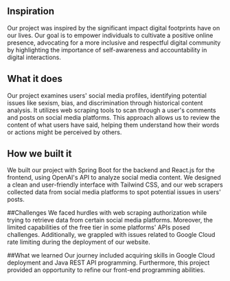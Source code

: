 ## Inspiration
Our project was inspired by the significant impact digital footprints have on our lives. Our goal is to empower individuals to cultivate a positive online presence, advocating for a more inclusive and respectful digital community by highlighting the importance of self-awareness and accountability in digital interactions.

## What it does
Our project examines users' social media profiles, identifying potential issues like sexism, bias, and discrimination through historical content analysis. It utilizes web scraping tools to scan through a user's comments and posts on social media platforms. This approach allows us to review the content of what users have said, helping them understand how their words or actions might be perceived by others.

## How we built it
We built our project with Spring Boot for the backend and React.js for the frontend, using OpenAI's API to analyze social media content. We designed a clean and user-friendly interface with Tailwind CSS, and our web scrapers collected data from social media platforms to spot potential issues in users' posts.

##Challenges
We faced hurdles with web scraping authorization while trying to retrieve data from certain social media platforms. Moreover, the limited capabilities of the free tier in some platforms' APIs posed challenges. Additionally, we grappled with issues related to Google Cloud rate limiting during the deployment of our website.

##What we learned
Our journey included acquiring skills in Google Cloud deployment and Java REST API programming. Furthermore, this project provided an opportunity to refine our front-end programming abilities.
